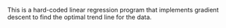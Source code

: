 This is a hard-coded linear regression program that implements gradient descent to find the optimal trend line for the data.
